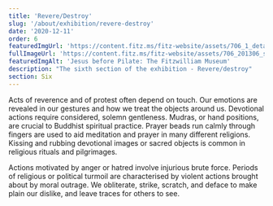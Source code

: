 ```yaml
---
title: 'Revere/Destroy'
slug: '/about/exhibition/revere-destroy'
date: '2020-12-11'
order: 6
featuredImgUrl: 'https://content.fitz.ms/fitz-website/assets/706_1_detail_201308_dc1.jpg?key=directus-medium-crop'
fullImageUrl: 'https://content.fitz.ms/fitz-website/assets/706_201306_small.png'
featuredImgAlt: 'Jesus before Pilate: The Fitzwilliam Museum'
description: "The sixth section of the exhibition - Revere/destroy"
section: Six
---
```

Acts of reverence and of protest often depend on touch. Our emotions are revealed in our gestures and how we treat the objects around us.
Devotional actions require considered, solemn gentleness. Mudras, or hand positions, are crucial to Buddhist spiritual practice. Prayer beads run calmly through fingers are used to aid meditation and prayer in many different religions. Kissing and rubbing devotional images or sacred objects is common in religious rituals and pilgrimages.

Actions motivated by anger or hatred involve injurious brute force. Periods of religious or political turmoil are characterised by violent actions brought about by moral outrage. We obliterate, strike, scratch, and deface to make plain our dislike, and leave traces for others to see.
